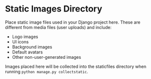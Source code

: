 # Static Images Directory

Place static image files used in your Django project here. These are different from media files (user uploads) and include:

- Logo images
- UI icons
- Background images
- Default avatars
- Other non-user-generated images

Images placed here will be collected into the staticfiles directory when running `python manage.py collectstatic`.
